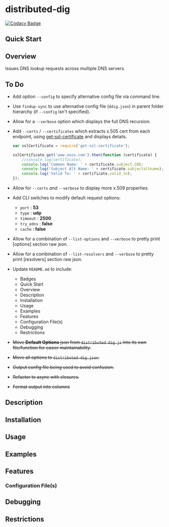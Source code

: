 # distributed-dig

[![Codacy Badge](https://api.codacy.com/project/badge/Grade/47a2084dfb3146a58e7711d6444324a7)](https://www.codacy.com?utm_source=bitbucket.org&amp;utm_medium=referral&amp;utm_content=MarkSMurphy/distributed-dig&amp;utm_campaign=Badge_Grade)

## Quick Start

## Overview

Issues DNS lookup requests across multiple DNS servers.

## To Do

* Add option `--config` to specify alternative config file via command line.
* Use `findup-sync` to use alternative config file (`ddig.json`) in parent folder hierarchy (if `--config` isn't specified).
* Allow for a `--verbose` option which displays the full DNS recursion.
* Add `--certs` / `--certificates` which extracts x.505 cert from each endpoint, using [get-ssl-certificate](https://www.npmjs.com/package/get-ssl-certificate) and displays details.

    ```javascript
    var sslCertificate = require('get-ssl-certificate');

    sslCertificate.get('www.asos.com').then(function (certificate) {
        //console.log(certificate);
        console.log('Common Name: ' + certificate.subject.CN);
        console.log('Subject Alt Name: ' + certificate.subjectaltname);
        console.log('Valid To: ' + certificate.valid_to);
    });
    ```

* Allow for `--certs` *and* `--verbose` to display more x.509 properties.
* Add CLI switches to modify default request options:
  * `port` : __53__
  * `type` : __udp__
  * `timeout` : __2500__
  * `try_edns` : __false__
  * `cache` : __false__
* Allow for a combination of `--list-options` and `--verbose` to pretty print [options] section raw json.
* Allow for a combination of `--list-resolvers` and `--verbose` to pretty print [resolvers] section raw json.
* Update `README.md` to include:
  * Badges
  * Quick Start
  * Overview
  * Description
  * Installation
  * Usage
  * Examples
  * Features
  * Configuration File(s)
  * Debugging
  * Restrictions
* ~~Move **Default Options** json from `distributed-dig.js` into its own file/function for easier maintainability.~~
* ~~Move all options to `distributed-dig.json`.~~
* ~~Output config file being used to avoid confusion.~~
* ~~Refactor to async with closures.~~
* ~~Format output into columns~~

## Description

## Installation

## Usage

## Examples

## Features

### Configuration File(s)

## Debugging

## Restrictions
